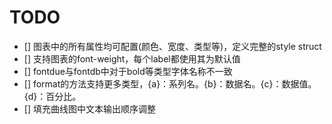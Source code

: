 # TODO

- [] 图表中的所有属性均可配置(颜色、宽度、类型等)，定义完整的style struct
- [] 支持图表的font-weight，每个label都使用其为默认值
- [] fontdue与fontdb中对于bold等类型字体名称不一致
- [] format的方法支持更多类型，{a}：系列名。{b}：数据名。{c}：数据值。{d}：百分比。
- [] 填充曲线图中文本输出顺序调整
